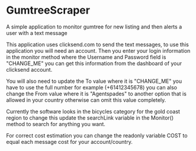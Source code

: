 # GumtreeScraper
A simple application to monitor gumtree for new listing and then alerts a user with a text message

This application uses clicksend.com to send the text messages, to use this application you will need an account. 
Then you enter your login information in the monitor method where the Username and Password field is "CHANGE_ME" 
you can get this information from the dashboard of your clicksend account.

You will also need to update the To value where it is "CHANGE_ME" you have to use the full number for example (+61412345678)
you can also change the From value where it is "Agentspades" to another option that is allowed in your country otherwise can omit this value completely.

Currently the software looks in the bicycles category for the gold coast region to change this update the searchLink variable in the Monitor() method to search for anything you want.

For correct cost estimation you can change the readonly variable COST to equal each message cost for your account/country.
